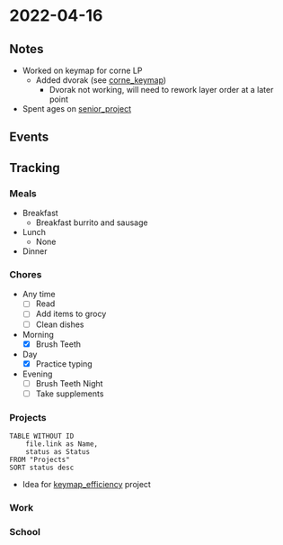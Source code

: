 # 2022-04-16
## Notes
- Worked on keymap for corne LP
	- Added dvorak (see [corne_keymap](corne_keymap.pdf))
		- Dvorak not working, will need to rework layer order at a later point
- Spent ages on [senior_project](senior_project.md)
## Events

## Tracking
### Meals
- Breakfast
	- Breakfast burrito and sausage
- Lunch
	- None
- Dinner

### Chores
- Any time
	- [ ] Read
	- [ ] Add items to grocy
	- [ ] Clean dishes
- Morning
	- [x] Brush Teeth
- Day
	- [x] Practice typing
- Evening
	- [ ] Brush Teeth Night
	- [ ] Take supplements

### Projects
```dataview
TABLE WITHOUT ID
	file.link as Name,
	status as Status
FROM "Projects"
SORT status desc
```
- Idea for [keymap_efficiency](keymap_efficiency.md) project
### Work

### School

